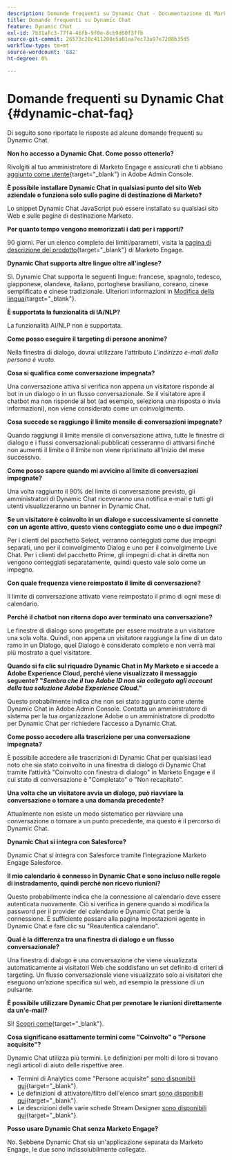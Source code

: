 ```yaml
---
description: Domande frequenti su Dynamic Chat - Documentazione di Marketo - Documentazione del prodotto
title: Domande frequenti su Dynamic Chat
feature: Dynamic Chat
exl-id: 7b31afc3-77f4-46fb-9f0e-8cb9d60f3ffb
source-git-commit: 26573c20c411208e5a01aa7ec73a97e7208b35d5
workflow-type: tm+mt
source-wordcount: '882'
ht-degree: 0%

---
```


# Domande frequenti su Dynamic Chat {#dynamic-chat-faq}

Di seguito sono riportate le risposte ad alcune domande frequenti su Dynamic Chat.

**Non ho accesso a Dynamic Chat. Come posso ottenerlo?**

Rivolgiti al tuo amministratore di Marketo Engage e assicurati che ti abbiano [aggiunto come utente](/help/marketo/product-docs/demand-generation/dynamic-chat/setup-and-configuration/add-or-remove-chat-users.md#add-a-chat-user){target="_blank"} in Adobe Admin Console.

**È possibile installare Dynamic Chat in qualsiasi punto del sito Web aziendale o funziona solo sulle pagine di destinazione di Marketo?**

Lo snippet Dynamic Chat JavaScript può essere installato su qualsiasi sito Web e sulle pagine di destinazione Marketo.

**Per quanto tempo vengono memorizzati i dati per i rapporti?**

90 giorni. Per un elenco completo dei limiti/parametri, visita la [pagina di descrizione del prodotto](https://helpx.adobe.com/it/legal/product-descriptions/adobe-marketo-engage---product-description.html){target="_blank"} di Marketo Engage.

**Dynamic Chat supporta altre lingue oltre all&#39;inglese?**

Sì.  Dynamic Chat supporta le seguenti lingue: francese, spagnolo, tedesco, giapponese, olandese, italiano, portoghese brasiliano, coreano, cinese semplificato e cinese tradizionale. Ulteriori informazioni in [Modifica della lingua](/help/marketo/product-docs/demand-generation/dynamic-chat/dynamic-chat-overview.md#changing-the-language){target="_blank"}.

**È supportata la funzionalità di IA/NLP?**

La funzionalità AI/NLP non è supportata.

**Come posso eseguire il targeting di persone anonime?**

Nella finestra di dialogo, dovrai utilizzare l&#39;attributo _L&#39;indirizzo e-mail della persona è vuoto_.

**Cosa si qualifica come conversazione impegnata?**

Una conversazione attiva si verifica non appena un visitatore risponde al bot in un dialogo o in un flusso conversazionale. Se il visitatore apre il chatbot ma non risponde al bot (ad esempio, seleziona una risposta o invia informazioni), non viene considerato come un coinvolgimento.

**Cosa succede se raggiungo il limite mensile di conversazioni impegnate?**

Quando raggiungi il limite mensile di conversazione attiva, tutte le finestre di dialogo e i flussi conversazionali pubblicati cesseranno di attivarsi finché non aumenti il limite o il limite non viene ripristinato all’inizio del mese successivo.

**Come posso sapere quando mi avvicino al limite di conversazioni impegnate?**

Una volta raggiunto il 90% del limite di conversazione previsto, gli amministratori di Dynamic Chat riceveranno una notifica e-mail e tutti gli utenti visualizzeranno un banner in Dynamic Chat.

**Se un visitatore è coinvolto in un dialogo e successivamente si connette con un agente attivo, questo viene conteggiato come uno o due impegni?**

Per i clienti del pacchetto Select, verranno conteggiati come due impegni separati, uno per il coinvolgimento Dialog e uno per il coinvolgimento Live Chat. Per i clienti del pacchetto Prime, gli impegni di chat in diretta non vengono conteggiati separatamente, quindi questo vale solo come un impegno.

**Con quale frequenza viene reimpostato il limite di conversazione?**

Il limite di conversazione attivato viene reimpostato il primo di ogni mese di calendario.

**Perché il chatbot non ritorna dopo aver terminato una conversazione?**

Le finestre di dialogo sono progettate per essere mostrate a un visitatore una sola volta. Quindi, non appena un visitatore raggiunge la fine di un dato ramo in un Dialogo, quel Dialogo è considerato completo e non verrà mai più mostrato a quel visitatore.

**Quando si fa clic sul riquadro Dynamic Chat in My Marketo e si accede a Adobe Experience Cloud, perché viene visualizzato il messaggio seguente? &quot;_Sembra che il tuo Adobe ID non sia collegato agli account della tua soluzione Adobe Experience Cloud_.&quot;**

Questo probabilmente indica che non sei stato aggiunto come utente Dynamic Chat in Adobe Admin Console. Contatta un amministratore di sistema per la tua organizzazione Adobe o un amministratore di prodotto per Dynamic Chat per richiedere l’accesso a Dynamic Chat.

**Come posso accedere alla trascrizione per una conversazione impegnata?**

È possibile accedere alle trascrizioni di Dynamic Chat per qualsiasi lead noto che sia stato coinvolto in una finestra di dialogo di Dynamic Chat tramite l’attività &quot;Coinvolto con finestra di dialogo&quot; in Marketo Engage e il cui stato di conversazione è &quot;Completato&quot; o &quot;Non recapitato&quot;.

**Una volta che un visitatore avvia un dialogo, può riavviare la conversazione o tornare a una domanda precedente?**

Attualmente non esiste un modo sistematico per riavviare una conversazione o tornare a un punto precedente, ma questo è il percorso di Dynamic Chat.

**Dynamic Chat si integra con Salesforce?**

Dynamic Chat si integra con Salesforce tramite l’integrazione Marketo Engage Salesforce.

**Il mio calendario è connesso in Dynamic Chat e sono incluso nelle regole di instradamento, quindi perché non ricevo riunioni?**

Questo probabilmente indica che la connessione al calendario deve essere autenticata nuovamente. Ciò si verifica in genere quando si modifica la password per il provider del calendario e Dynamic Chat perde la connessione. È sufficiente passare alla pagina Impostazioni agente in Dynamic Chat e fare clic su &quot;Reautentica calendario&quot;.

**Qual è la differenza tra una finestra di dialogo e un flusso conversazionale?**

Una finestra di dialogo è una conversazione che viene visualizzata automaticamente ai visitatori Web che soddisfano un set definito di criteri di targeting. Un flusso conversazionale viene visualizzato solo ai visitatori che eseguono un’azione specifica sul web, ad esempio la pressione di un pulsante.

**È possibile utilizzare Dynamic Chat per prenotare le riunioni direttamente da un&#39;e-mail?**

Sì! [Scopri come](https://nation.marketo.com/t5/product-blogs/using-dynamic-chat-conversational-flows-for-meeting-booking/ba-p/340936){target="_blank"}.

**Cosa significano esattamente termini come &quot;Coinvolto&quot; o &quot;Persone acquisite&quot;?**

Dynamic Chat utilizza più termini. Le definizioni per molti di loro si trovano negli articoli di aiuto delle rispettive aree.

* Termini di Analytics come &quot;Persone acquisite&quot; [sono disponibili qui](/help/marketo/product-docs/demand-generation/dynamic-chat/analytics.md#definitions){target="_blank"}.
* Le definizioni di attivatore/filtro dell&#39;elenco smart [ sono disponibili qui](/help/marketo/product-docs/demand-generation/dynamic-chat/dynamic-chat-activities.md#definitions){target="_blank"}.
* Le descrizioni delle varie schede Stream Designer [sono disponibili qui](/help/marketo/product-docs/demand-generation/dynamic-chat/automated-chat/stream-designer.md#stream-designer-cards){target="_blank"}.

**Posso usare Dynamic Chat senza Marketo Engage?**

No. Sebbene Dynamic Chat sia un&#39;applicazione separata da Marketo Engage, le due sono indissolubilmente collegate.
